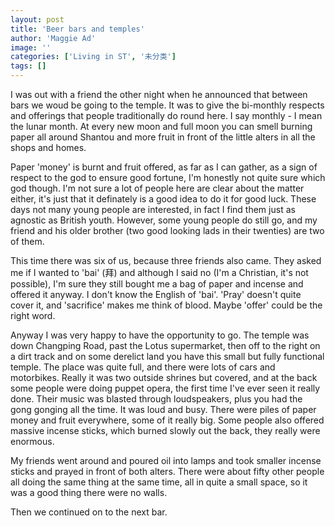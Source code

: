 ```yaml
---
layout: post
title: 'Beer bars and temples'
author: 'Maggie Ad'
image: ''
categories: ['Living in ST', '未分类']
tags: []
---
```


I was out with a friend the other night when he announced that between bars we woud be going to the temple. It was to give the bi-monthly respects and offerings that people traditionally do round here. I say monthly - I mean the lunar month. At every new moon and full moon you can smell burning paper all around Shantou and more fruit in front of the little alters in all the shops and homes.





Paper 'money' is burnt and fruit offered, as far as I can gather, as a sign of respect to the god to ensure good fortune, I'm honestly not quite sure which god though. I'm not sure a lot of people here are clear about the matter either, it's just that it definately is a good idea to do it for good luck. These days not many young people are interested, in fact I find them just as agnostic as British youth. However, some young people do still go, and my friend and his older brother (two good looking lads in their twenties) are two of them.





This time there was six of us, because three friends also came. They asked me if I wanted to 'bai' (拜) and although I said no (I'm a Christian, it's not possible), I'm sure they still bought me a bag of paper and incense and offered it anyway. I don't know the English of 'bai'. 'Pray' doesn't quite cover it, and 'sacrifice' makes me think of blood. Maybe 'offer' could be the right word.





Anyway I was very happy to have the opportunity to go. The temple was down Changping Road, past the Lotus supermarket, then off to the right on a dirt track and on some derelict land you have this small but fully functional temple. The place was quite full, and there were lots of cars and motorbikes. Really it was two outside shrines but covered, and at the back some people were doing puppet opera, the first time I've ever seen it really done. Their music was blasted through loudspeakers, plus you had the gong gonging all the time. It was loud and busy. There were piles of paper money and fruit everywhere, some of it really big. Some people also offered massive incense sticks, which burned slowly out the back, they really were enormous.





My friends went around and poured oil into lamps and took smaller incense sticks and prayed in front of both alters. There were about fifty other people all doing the same thing at the same time, all in quite a small space, so it was a good thing there were no walls.





Then we continued on to the next bar.